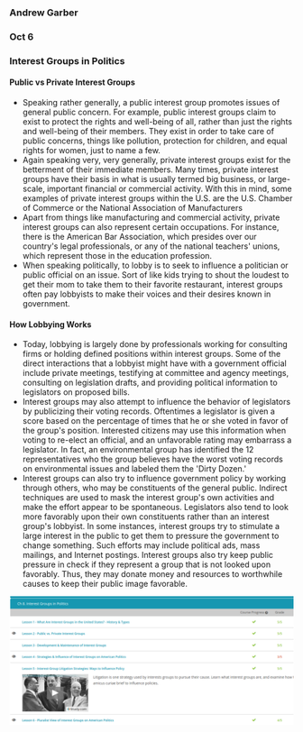 ### Andrew Garber
### Oct 6
### Interest Groups in Politics

#### Public vs Private Interest Groups
 -  Speaking rather generally, a public interest group promotes issues of general public concern. For example, public interest groups claim to exist to protect the rights and well-being of all, rather than just the rights and well-being of their members. They exist in order to take care of public concerns, things like pollution, protection for children, and equal rights for women, just to name a few.
 - Again speaking very, very generally, private interest groups exist for the betterment of their immediate members. Many times, private interest groups have their basis in what is usually termed big business, or large-scale, important financial or commercial activity. With this in mind, some examples of private interest groups within the U.S. are the U.S. Chamber of Commerce or the National Association of Manufacturers
 - Apart from things like manufacturing and commercial activity, private interest groups can also represent certain occupations. For instance, there is the American Bar Association, which presides over our country's legal professionals, or any of the national teachers' unions, which represent those in the education profession.
 - When speaking politically, to lobby is to seek to influence a politician or public official on an issue. Sort of like kids trying to shout the loudest to get their mom to take them to their favorite restaurant, interest groups often pay lobbyists to make their voices and their desires known in government.


#### How Lobbying Works
 - Today, lobbying is largely done by professionals working for consulting firms or holding defined positions within interest groups. Some of the direct interactions that a lobbyist might have with a government official include private meetings, testifying at committee and agency meetings, consulting on legislation drafts, and providing political information to legislators on proposed bills.
 - Interest groups may also attempt to influence the behavior of legislators by publicizing their voting records. Oftentimes a legislator is given a score based on the percentage of times that he or she voted in favor of the group's position. Interested citizens may use this information when voting to re-elect an official, and an unfavorable rating may embarrass a legislator. In fact, an environmental group has identified the 12 representatives who the group believes have the worst voting records on environmental issues and labeled them the 'Dirty Dozen.'
 - Interest groups can also try to influence government policy by working through others, who may be constituents of the general public. Indirect techniques are used to mask the interest group's own activities and make the effort appear to be spontaneous. Legislators also tend to look more favorably upon their own constituents rather than an interest group's lobbyist. In some instances, interest groups try to stimulate a large interest in the public to get them to pressure the government to change something. Such efforts may include political ads, mass mailings, and Internet postings. Interest groups also try keep public pressure in check if they represent a group that is not looked upon favorably. Thus, they may donate money and resources to worthwhile causes to keep their public image favorable.

![](../POLI_SCI/Media/interestgroups.png)